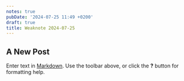 ```yaml
---
notes: true
pubDate: '2024-07-25 11:49 +0200'
draft: true
title: Weaknote 2024-07-25
---
```

## A New Post

Enter text in [Markdown](http://daringfireball.net/projects/markdown/). Use the toolbar above, or click the **?** button for formatting help.
